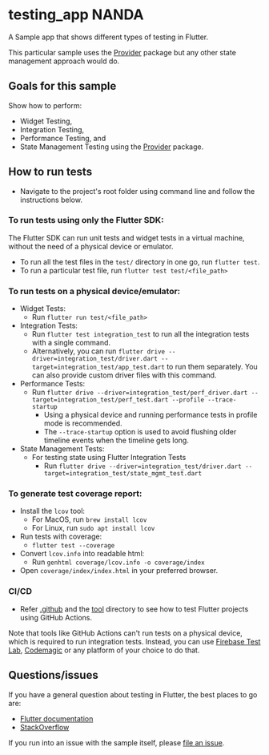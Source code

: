 # testing_app NANDA

A Sample app that shows different types of testing in Flutter.

This particular sample uses the [Provider][] package but any other state management approach
would do.

[provider]: https://pub.dev/packages/provider

## Goals for this sample

Show how to perform:

- Widget Testing,
- Integration Testing,
- Performance Testing, and
- State Management Testing using the [Provider][] package.

## How to run tests
- Navigate to the project's root folder using command line and follow the instructions below.

### To run tests using only the Flutter SDK:
The Flutter SDK can run unit tests and widget tests in a virtual machine, without the need of a physical device or emulator.
- To run all the test files in the `test/` directory in one go, run `flutter test`.
- To run a particular test file, run `flutter test test/<file_path>`

### To run tests on a physical device/emulator:
- Widget Tests:
  - Run `flutter run test/<file_path>`
- Integration Tests:
  - Run `flutter test integration_test` to run all the integration tests with a single command.
  - Alternatively, you can run `flutter drive --driver=integration_test/driver.dart --target=integration_test/app_test.dart` to run them separately. You can also provide custom driver files with this command.
- Performance Tests:
  - Run `flutter drive --driver=integration_test/perf_driver.dart --target=integration_test/perf_test.dart --profile --trace-startup`
    - Using a physical device and running performance tests in profile mode is recommended.
    - The `--trace-startup` option is used to avoid flushing older timeline events when the timeline gets long.
- State Management Tests:
  - For testing state using Flutter Integration Tests
    - Run `flutter drive --driver=integration_test/driver.dart --target=integration_test/state_mgmt_test.dart`
    
### To generate test coverage report:
- Install the `lcov` tool:
  - For MacOS, run `brew install lcov`
  - For Linux, run `sudo apt install lcov`
- Run tests with coverage:
  - `flutter test --coverage`
- Convert `lcov.info` into readable html:
  - Run `genhtml coverage/lcov.info -o coverage/index`
- Open `coverage/index/index.html` in your preferred browser.
    
### CI/CD
- Refer [.github](../.github) and the [tool](../tool) directory to see how to test Flutter projects using GitHub Actions.

Note that tools like GitHub Actions can't run tests on a physical device, which is required to run integration tests. Instead, you can use [Firebase Test Lab](https://firebase.google.com/docs/test-lab), [Codemagic](https://docs.codemagic.io/testing/aws/) or any platform of your choice to do that.

## Questions/issues

If you have a general question about testing in Flutter, the best places to go are:

- [Flutter documentation](https://flutter.dev/)
- [StackOverflow](https://stackoverflow.com/questions/tagged/flutter)

If you run into an issue with the sample itself, please
[file an issue](https://github.com/flutter/samples/issues).
